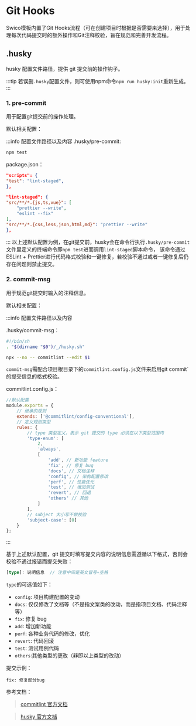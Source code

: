 # Git Hooks

Swico模板内置了Git Hooks流程（可在创建项目时根据是否需要来选择），用于处理每次代码提交时的额外操作和Git注释校验，旨在规范和完善开发流程。

## .husky

husky 配置文件路径，提供 git 提交前的操作钩子。

:::tip
若误删`.husky`配置文件，则可使用npm命令`npm run husky:init`重新生成。
:::

### 1. pre-commit

用于配置git提交前的操作处理。

默认相关配置：

:::info 配置文件路径以及内容
.husky/pre-commit:
```bash 
npm test
```
package.json：
```json 
"scripts": {
"test": "lint-staged",
},
      
"lint-staged": {
"src/**/*.{js,ts,vue}": [
    "prettier --write",
    "eslint --fix"
],
"src/**/*.{css,less,json,html,md}": "prettier --write"
},
```
:::
以上述默认配置为例，在git提交前，husky会在命令行执行`.husky/pre-commit`文件里定义的终端命令即`npm test`进而调用`lint-staged`脚本命令， 该命令通过ESLint + Prettier进行代码格式校验和一键修复，若校验不通过或者一键修复后仍存在问题则禁止提交。

### 2. commit-msg

用于规范git提交时输入的注释信息。

默认相关配置：

:::info 配置文件路径以及内容

.husky/commit-msg：
```bash 
#!/bin/sh
. "$(dirname "$0")/_/husky.sh"

npx --no -- commitlint --edit $1
```

`commit-msg`需配合项目根目录下的`commitlint.config.js`文件来启用git commit`的提交信息的格式校验。

commitlint.config.js：

```javascript
//默认配置
module.exports = {
    // 继承的规则
    extends: ['@commitlint/config-conventional'],
    // 定义规则类型
    rules: {
        // type 类型定义，表示 git 提交的 type 必须在以下类型范围内
        'type-enum': [
            2,
            'always',
            [
                'add', // 新功能 feature
                'fix', // 修复 bug
                'docs', // 文档注释
                'config', // 架构配置修改
                'perf', // 性能优化
                'test', // 增加测试
                'revert', // 回退
                'others' // 其他
            ]
        ],
        // subject 大小写不做校验
        'subject-case': [0]
    }
};
```
:::

基于上述默认配置，git 提交时填写提交内容的说明信息需遵循以下格式，否则会校验不通过报错而提交失败：

```ts
[type]: 说明信息  // 注意中间是英文冒号+空格
```

`type`的可选值如下：

- `config`: 项目构建配置的变动
- `docs`: 仅仅修改了文档等（不是指文案类的改动，而是指项目文档、代码注释等）
- `fix`: 修复 bug
- `add`: 增加新功能
- `perf`: 各种业务代码的修改，优化
- `revert`: 代码回滚
- `test`: 测试用例代码
- `others`:其他类型的更改（非即以上类型的改动）

提交示例：
```text
fix: 修复部分bug
```




参考文档：

> [commitlint 官方文档](https://commitlint.js.org/#/guides-local-setup)

> [husky 官方文档](https://typicode.github.io/husky/#/)




